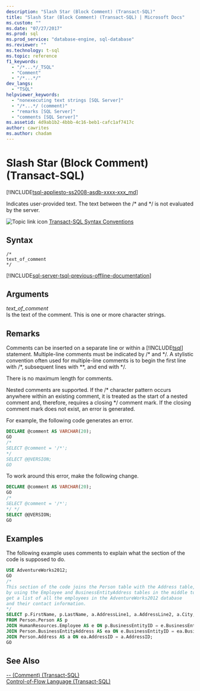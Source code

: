 ```yaml
---
description: "Slash Star (Block Comment) (Transact-SQL)"
title: "Slash Star (Block Comment) (Transact-SQL) | Microsoft Docs"
ms.custom: ""
ms.date: "07/27/2017"
ms.prod: sql
ms.prod_service: "database-engine, sql-database"
ms.reviewer: ""
ms.technology: t-sql
ms.topic: reference
f1_keywords: 
  - "/*...*/_TSQL"
  - "Comment"
  - "/*...*/"
dev_langs: 
  - "TSQL"
helpviewer_keywords: 
  - "nonexecuting text strings [SQL Server]"
  - "/*...*/ (comment)"
  - "remarks [SQL Server]"
  - "comments [SQL Server]"
ms.assetid: 4d9ab1b2-4bbb-4c16-beb1-cafc1af7417c
author: cawrites
ms.author: chadam
---
```


# Slash Star (Block Comment) (Transact-SQL)
[!INCLUDE[tsql-appliesto-ss2008-asdb-xxxx-xxx_md](../../includes/tsql-appliesto-ss2008-asdb-xxxx-xxx-md.md)]


  Indicates user-provided text. The text between the /* and \*/ is not evaluated by the server.  
  
 ![Topic link icon](../../database-engine/configure-windows/media/topic-link.gif "Topic link icon") [Transact-SQL Syntax Conventions](../../t-sql/language-elements/transact-sql-syntax-conventions-transact-sql.md)  
  
## Syntax  
  
```syntaxsql
/*  
text_of_comment  
*/  
```  
  
[!INCLUDE[sql-server-tsql-previous-offline-documentation](../../includes/sql-server-tsql-previous-offline-documentation.md)]

## Arguments
 *text_of_comment*  
 Is the text of the comment. This is one or more character strings.  
  
## Remarks  
 Comments can be inserted on a separate line or within a [!INCLUDE[tsql](../../includes/tsql-md.md)] statement. Multiple-line comments must be indicated by /* and \*/. A stylistic convention often used for multiple-line comments is to begin the first line with /\*, subsequent lines with \*\*, and end with \*/.  
  
 There is no maximum length for comments.  
  
 Nested comments are supported. If the /* character pattern occurs anywhere within an existing comment, it is treated as the start of a nested comment and, therefore, requires a closing \*/ comment mark. If the closing comment mark does not exist, an error is generated.  
  
 For example, the following code generates an error.  
  
```sql  
DECLARE @comment AS VARCHAR(20);  
GO  
/*  
SELECT @comment = '/*';  
*/   
SELECT @@VERSION;  
GO   
```  
  
 To work around this error, make the following change.  
  
```sql  
DECLARE @comment AS VARCHAR(20);  
GO  
/*  
SELECT @comment = '/*';  
*/ */  
SELECT @@VERSION;  
GO  
```  
  
## Examples  
 The following example uses comments to explain what the section of the code is supposed to do.  
  
```sql  
USE AdventureWorks2012;  
GO  
/*  
This section of the code joins the Person table with the Address table,   
by using the Employee and BusinessEntityAddress tables in the middle to   
get a list of all the employees in the AdventureWorks2012 database   
and their contact information.  
*/  
SELECT p.FirstName, p.LastName, a.AddressLine1, a.AddressLine2, a.City, a.PostalCode  
FROM Person.Person AS p  
JOIN HumanResources.Employee AS e ON p.BusinessEntityID = e.BusinessEntityID   
JOIN Person.BusinessEntityAddress AS ea ON e.BusinessEntityID = ea.BusinessEntityID  
JOIN Person.Address AS a ON ea.AddressID = a.AddressID;  
GO  
```  
  
## See Also  
 [-- &#40;Comment&#41; &#40;Transact-SQL&#41;](../../t-sql/language-elements/comment-transact-sql.md)   
 [Control-of-Flow Language &#40;Transact-SQL&#41;](~/t-sql/language-elements/control-of-flow.md)  
  
  


